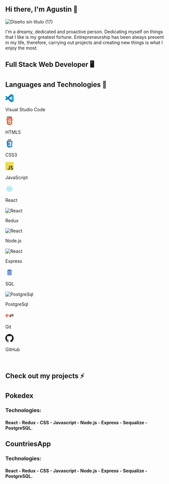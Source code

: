 ## Hi there, I'm Agustin 👋

![Diseño sin título (17)](https://user-images.githubusercontent.com/88558875/150275343-9532ec24-db62-459e-a52d-1c51d4bec977.png)


I'm a dreamy, dedicated and proactive person. Dedicating myself on things that I like is my greatest fortune. Entrepreneurship has been always present in my life, therefore, carrying out projects and creating new things is what I enjoy the most.

## Full Stack Web Developer 🖥️

<!-- ## 📍 Connect with me:

[<img align="center" alt="LinkedIn" width="22px" src="https://cdn.jsdelivr.net/npm/simple-icons@v3/icons/linkedin.svg" />][linkedin]
[<img align="center" alt="email" width="22px" color="purple" src="https://cdn.jsdelivr.net/npm/simple-icons@3.13.0/icons/gmail.svg" />][email]
<br /> -->


## Languages and Technologies 🚀 

<img align="center" alt="Visual Studio Code" width="26px" src="https://raw.githubusercontent.com/github/explore/80688e429a7d4ef2fca1e82350fe8e3517d3494d/topics/visual-studio-code/visual-studio-code.png" />
  <p>Visual Studio Code</p>
  
<img align="center" alt="HTML5" width="26px" src="https://raw.githubusercontent.com/github/explore/80688e429a7d4ef2fca1e82350fe8e3517d3494d/topics/html/html.png" />
 <p>HTML5</p>
 
<img align="center" alt="CSS3" width="26px" src="https://raw.githubusercontent.com/github/explore/80688e429a7d4ef2fca1e82350fe8e3517d3494d/topics/css/css.png" />
 <p>CSS3</p>
 
<img align="center" alt="JavaScript" width="26px" src="https://raw.githubusercontent.com/github/explore/80688e429a7d4ef2fca1e82350fe8e3517d3494d/topics/javascript/javascript.png" />
 <p>JavaScript</p>
 
<img align="center" alt="React" width="26px" src="https://raw.githubusercontent.com/github/explore/80688e429a7d4ef2fca1e82350fe8e3517d3494d/topics/react/react.png" />
 <p>React</p>
 
 <img align="center" alt="React" width="24px" src="https://user-images.githubusercontent.com/88558875/150277168-c6ad6eaa-c4c5-4cc8-980f-0582400bc9b1.png" />
 <p>Redux</p>
 
 <img align="center" alt="React" width="28px" src="https://user-images.githubusercontent.com/88558875/150276711-3e9117f0-ac57-4ef0-84bb-18d6166b6944.png"/>
 <p>Node.js</p>
 
  <img align="center" alt="React" width="42px" src="https://user-images.githubusercontent.com/88558875/150276983-1957c516-b2e0-4abb-a32d-fe17e4218c2d.png"/>
 <p>Express</p>
 
<img align="center" alt="SQL" width="26px" src="https://raw.githubusercontent.com/github/explore/80688e429a7d4ef2fca1e82350fe8e3517d3494d/topics/sql/sql.png" />
 <p>SQL</p>
 
<img align="center" alt="PostgreSql" width="26px" src="https://cdn.jsdelivr.net/npm/simple-icons@3.13.0/icons/postgresql.svg" />
 <p>PostgreSql</p>
 
<img align="center" alt="Git" width="26px" src="https://raw.githubusercontent.com/github/explore/80688e429a7d4ef2fca1e82350fe8e3517d3494d/topics/git/git.png" />
 <p>Git</p>
 
<img align="center" alt="GitHub" width="26px" src="https://raw.githubusercontent.com/github/explore/78df643247d429f6cc873026c0622819ad797942/topics/github/github.png" />
 <p>GitHub</p>
</br>

## Check out my projects ⚡

## Pokedex
### Technologies:

#### React - Redux - CSS - Javascript - Node.js - Express - Sequalize - PostgreSQL.


## CountriesApp
### Technologies:

#### React - Redux - CSS - Javascript - Node.js - Express - Sequalize - PostgreSQL.





<!--
**zineR1/zineR1** is a ✨ _special_ ✨ repository because its `README.md` (this file) appears on your GitHub profile.

Here are some ideas to get you started:

- 🔭 I’m currently working on ...
- 🌱 I’m currently learning ...
- 👯 I’m looking to collaborate on ...
- 🤔 I’m looking for help with ...
- 💬 Ask me about ...
- 📫 How to reach me: ...
- 😄 Pronouns: ...
- ⚡ Fun fact: ...
-->
